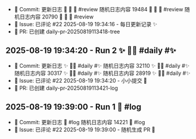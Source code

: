 - 📝 Commit: 更新日志  🌸 🐛 🐛  #review
随机日志内容 19484  🌸 🐛 🐛  #review
随机日志内容 20790  🌸 🐛 🐛  #review
- 💬 Issue: 已评论 #22
2025-08-19 19:34:16 - 每日更新记录 ✨
- 🔀 PR: 已创建 daily-pr-20250819113418-tree
## 2025-08-19 19:34:20 - Run 2  ✨ 🏃‍♂️  #daily #✨
- 📝 Commit: 更新日志  ✨ 🏃‍♂️  #daily #✨
随机日志内容 32110  ✨ 🏃‍♂️  #daily #✨
随机日志内容 30317  ✨ 🏃‍♂️  #daily #✨
随机日志内容 28919  ✨ 🏃‍♂️  #daily #✨
- 💬 Issue: 已评论 #22
2025-08-19 19:34:20 - 小小提交 🌸
- 🔀 PR: 已创建 daily-pr-20250819113421-log
## 2025-08-19 19:39:00 - Run 1  📜  #log
- 📝 Commit: 更新日志  📜  #log
随机日志内容 14221  📜  #log
- 💬 Issue: 已评论 #22
2025-08-19 19:39:00 - 随机生成 PR 🐣

